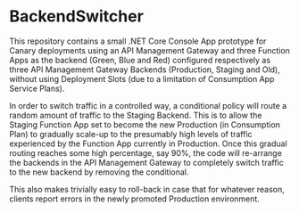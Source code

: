 # BackendSwitcher

This repository contains a small .NET Core Console App prototype for Canary deployments using an API Management Gateway and three Function Apps as the backend (Green, Blue and Red) configured respectively as three API Management Gateway Backends (Production, Staging and Old), without using Deployment Slots (due to a limitation of Consumption App Service Plans).

In order to switch traffic in a controlled way, a conditional policy will route a random amount of traffic to the Staging Backend. This is to allow the Staging Function App set to become the new Production (in Consumption Plan) to gradually scale-up to the presumably high levels of traffic experienced by the Function App currently in Production. Once this gradual routing reaches some high percentage, say 90%, the code will re-arrange the backends in the API Management Gateway to completely switch traffic to the new backend by removing the conditional.

This also makes trivially easy to roll-back in case that for whatever reason, clients report errors in the newly promoted Production environment.
